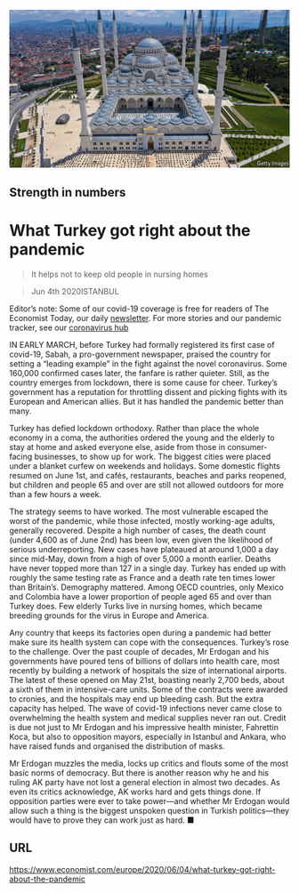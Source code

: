 ![](./images/20200606_EUP004_0.jpg)

## Strength in numbers

# What Turkey got right about the pandemic

> It helps not to keep old people in nursing homes

> Jun 4th 2020ISTANBUL

Editor’s note: Some of our covid-19 coverage is free for readers of The Economist Today, our daily [newsletter](https://www.economist.com/https://my.economist.com/user#newsletter). For more stories and our pandemic tracker, see our [coronavirus hub](https://www.economist.com//news/2020/03/11/the-economists-coverage-of-the-coronavirus)

IN EARLY MARCH, before Turkey had formally registered its first case of covid-19, Sabah, a pro-government newspaper, praised the country for setting a “leading example” in the fight against the novel coronavirus. Some 160,000 confirmed cases later, the fanfare is rather quieter. Still, as the country emerges from lockdown, there is some cause for cheer. Turkey’s government has a reputation for throttling dissent and picking fights with its European and American allies. But it has handled the pandemic better than many.

Turkey has defied lockdown orthodoxy. Rather than place the whole economy in a coma, the authorities ordered the young and the elderly to stay at home and asked everyone else, aside from those in consumer-facing businesses, to show up for work. The biggest cities were placed under a blanket curfew on weekends and holidays. Some domestic flights resumed on June 1st, and cafés, restaurants, beaches and parks reopened, but children and people 65 and over are still not allowed outdoors for more than a few hours a week.

The strategy seems to have worked. The most vulnerable escaped the worst of the pandemic, while those infected, mostly working-age adults, generally recovered. Despite a high number of cases, the death count (under 4,600 as of June 2nd) has been low, even given the likelihood of serious underreporting. New cases have plateaued at around 1,000 a day since mid-May, down from a high of over 5,000 a month earlier. Deaths have never topped more than 127 in a single day. Turkey has ended up with roughly the same testing rate as France and a death rate ten times lower than Britain’s. Demography mattered. Among OECD countries, only Mexico and Colombia have a lower proportion of people aged 65 and over than Turkey does. Few elderly Turks live in nursing homes, which became breeding grounds for the virus in Europe and America.

Any country that keeps its factories open during a pandemic had better make sure its health system can cope with the consequences. Turkey’s rose to the challenge. Over the past couple of decades, Mr Erdogan and his governments have poured tens of billions of dollars into health care, most recently by building a network of hospitals the size of international airports. The latest of these opened on May 21st, boasting nearly 2,700 beds, about a sixth of them in intensive-care units. Some of the contracts were awarded to cronies, and the hospitals may end up bleeding cash. But the extra capacity has helped. The wave of covid-19 infections never came close to overwhelming the health system and medical supplies never ran out. Credit is due not just to Mr Erdogan and his impressive health minister, Fahrettin Koca, but also to opposition mayors, especially in Istanbul and Ankara, who have raised funds and organised the distribution of masks.

Mr Erdogan muzzles the media, locks up critics and flouts some of the most basic norms of democracy. But there is another reason why he and his ruling AK party have not lost a general election in almost two decades. As even its critics acknowledge, AK works hard and gets things done. If opposition parties were ever to take power—and whether Mr Erdogan would allow such a thing is the biggest unspoken question in Turkish politics—they would have to prove they can work just as hard. ■

## URL

https://www.economist.com/europe/2020/06/04/what-turkey-got-right-about-the-pandemic
